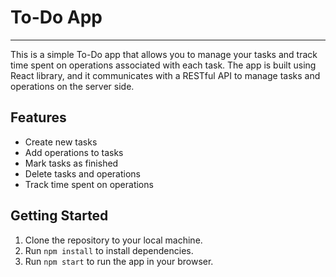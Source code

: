 # To-Do App
***
This is a simple To-Do app that allows you to manage your tasks and track time spent on operations associated with each task. 
The app is built using React library, and it communicates with a RESTful API to manage tasks and operations on the server side.

## Features

- Create new tasks
- Add operations to tasks
- Mark tasks as finished
- Delete tasks and operations
- Track time spent on operations

## Getting Started

1. Clone the repository to your local machine.
2. Run `npm install` to install dependencies.
3. Run `npm start` to run the app in your browser.
